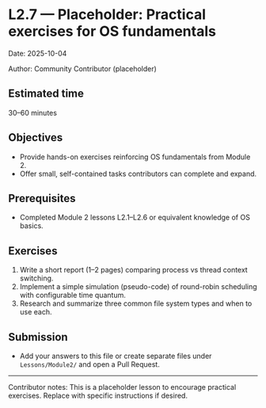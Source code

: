 # L2.7 — Placeholder: Practical exercises for OS fundamentals

Date: 2025-10-04

Author: Community Contributor (placeholder)

## Estimated time
30–60 minutes

## Objectives
- Provide hands-on exercises reinforcing OS fundamentals from Module 2.
- Offer small, self-contained tasks contributors can complete and expand.

## Prerequisites
- Completed Module 2 lessons L2.1–L2.6 or equivalent knowledge of OS basics.

## Exercises
1. Write a short report (1–2 pages) comparing process vs thread context switching.
2. Implement a simple simulation (pseudo-code) of round-robin scheduling with configurable time quantum.
3. Research and summarize three common file system types and when to use each.

## Submission
- Add your answers to this file or create separate files under `Lessons/Module2/` and open a Pull Request.

---

Contributor notes: This is a placeholder lesson to encourage practical exercises. Replace with specific instructions if desired.
